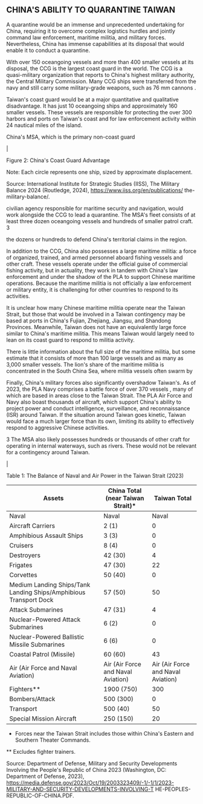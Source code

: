 ## CHINA'S ABILITY TO QUARANTINE TAIWAN

A quarantine would be an immense and unprecedented undertaking for China, requiring it to overcome complex logistics hurdles and jointly command law enforcement, maritime militia, and military forces. Nevertheless, China has immense capabilities at its disposal that would enable it to conduct a quarantine.

With over 150 oceangoing vessels and more than 400 smaller vessels at its disposal, the CCG is the largest coast guard in the world. The CCG is a quasi-military organization that reports to China's highest military authority, the Central Military Commission. Many CCG ships were transferred from the navy and still carry some military-grade weapons, such as 76 mm cannons .

Taiwan's coast guard would be at a major quantitative and qualitative disadvantage. It has just 10 oceangoing ships and approximately 160 smaller vessels. These vessels are responsible for protecting the over 300 harbors and ports on Taiwan's coast and for law enforcement activity within 24 nautical miles of the island.

China's MSA, which is the primary non-coast guard

|

Figure 2: China's Coast Guard Advantage

<!-- image -->

<!-- image -->

Note: Each circle represents one ship, sized by approximate displacement.

Source: International Institute for Strategic Studies (IISS), The Military Balance 2024 (Routledge, 2024), https://www.iiss.org/en/publications/ the-military-balance/.

civilian agency responsible for maritime security and navigation, would work alongside the CCG to lead a quarantine. The MSA's fleet consists of at least three dozen oceangoing vessels and hundreds of smaller patrol craft. 3

the dozens or hundreds to defend China's territorial claims in the region.

In addition to the CCG, China also possesses a large maritime militia: a force of organized, trained, and armed personnel aboard fishing vessels and other craft. These vessels operate under the official guise of commercial fishing activity, but in actuality, they work in tandem with China's law enforcement and under the shadow of the PLA to support Chinese maritime operations. Because the maritime militia is not officially a law enforcement or military entity, it is challenging for other countries to respond to its activities.

It is unclear how many Chinese maritime militia operate near the Taiwan Strait, but those that would be involved in a Taiwan contingency may be based at  ports in China's Fujian, Zhejiang, Jiangsu, and Shandong Provinces. Meanwhile, Taiwan does not have an equivalently large force similar to China's maritime militia. This means Taiwan would largely need to lean on its coast guard to respond to militia activity.

There is little information about the full size of the maritime militia, but some estimate that it consists of more than 100 large vessels and as many as 3,000 smaller vessels. The lion's share of the maritime militia is concentrated in the South China Sea, where militia vessels often swarm by

Finally, China's military forces also significantly overshadow Taiwan's. As of 2023, the PLA Navy comprises a battle force of over 370 vessels , many of which are based in areas close to the Taiwan Strait. The PLA Air Force and Navy also boast thousands of aircraft, which support China's ability to project power and conduct intelligence, surveillance, and reconnaissance (ISR) around Taiwan. If the situation around Taiwan goes kinetic, Taiwan would face a much larger force than its own, limiting its ability to effectively respond to aggressive Chinese activities.

3 The MSA also likely possesses hundreds or thousands of other craft for operating in internal waterways, such as rivers. These would not be relevant for a contingency around Taiwan.

|

Table 1: The Balance of Naval and Air Power in the Taiwan Strait (2023)

| Assets                                                            | China Total (near Taiwan Strait)*   | Taiwan Total                       |
|-------------------------------------------------------------------|-------------------------------------|------------------------------------|
| Naval                                                             | Naval                               | Naval                              |
| Aircraft Carriers                                                 | 2 (1)                               | 0                                  |
| Amphibious Assault Ships                                          | 3 (3)                               | 0                                  |
| Cruisers                                                          | 8 (4)                               | 0                                  |
| Destroyers                                                        | 42 (30)                             | 4                                  |
| Frigates                                                          | 47 (30)                             | 22                                 |
| Corvettes                                                         | 50 (40)                             | 0                                  |
| Medium Landing Ships/Tank Landing Ships/Amphibious Transport Dock | 57 (50)                             | 50                                 |
| Attack Submarines                                                 | 47 (31)                             | 4                                  |
| Nuclear-Powered Attack Submarines                                 | 6 (2)                               | 0                                  |
| Nuclear-Powered Ballistic Missile Submarines                      | 6 (6)                               | 0                                  |
| Coastal Patrol (Missile)                                          | 60 (60)                             | 43                                 |
| Air (Air Force and Naval Aviation)                                | Air (Air Force and Naval Aviation)  | Air (Air Force and Naval Aviation) |
| Fighters**                                                        | 1900 (750)                          | 300                                |
| Bombers/Attack                                                    | 500 (300)                           | 0                                  |
| Transport                                                         | 500 (40)                            | 50                                 |
| Special Mission Aircraft                                          | 250 (150)                           | 20                                 |

* Forces near the Taiwan Strait includes those within China's Eastern and Southern Theater Commands.

** Excludes fighter trainers.

Source: Department of Defense, Military and Security Developments Involving the People's Republic of China 2023 (Washington, DC: Department of Defense, 2023), https://media.defense.gov/2023/Oct/19/2003323409/-1/-1/1/2023-MILITARY-AND-SECURITY-DEVELOPMENTS-INVOLVING-T HE-PEOPLES-REPUBLIC-OF-CHINA.PDF.
